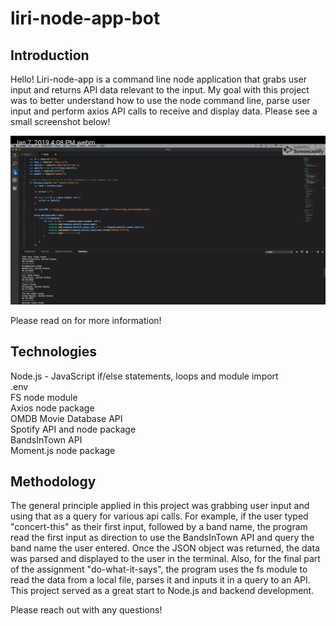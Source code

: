 # liri-node-app-bot

## Introduction
Hello! Liri-node-app is a command line node application that grabs user input and returns API data relevant to the input. My goal with this project was to better understand how to use the node command line, parse user input and perform axios API calls to receive and display data. Please see a small screenshot below!

![alt text](LIRIBotScreenshot.png "LIRI Bot Screenshot")

Please read on for more information!

## Technologies
Node.js - JavaScript if/else statements, loops and module import<br/>
.env<br/>
FS node module<br/>
Axios node package<br/>
OMDB Movie Database API<br/>
Spotify API and node package<br/>
BandsInTown API<br/>
Moment.js node package


## Methodology 
The general principle applied in this project was grabbing user input and using that as a query for various api calls. For example, if the user typed "concert-this" as their first input, followed by a band name, the program read the first input as direction to use the BandsInTown API and query the band name the user entered. Once the JSON object was returned, the data was parsed and displayed to the user in the terminal. Also, for the final part of the assignment "do-what-it-says", the program uses the fs module to read the data from a local file, parses it and inputs it in a query to an API. This project served as a great start to Node.js and backend development.

Please reach out with any questions!
